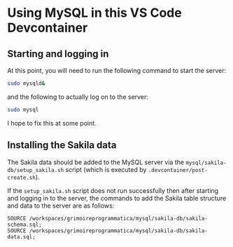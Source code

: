 # Using MySQL in this VS Code Devcontainer

## Starting and logging in

At this point, you will need to run the following command to start the server:

```bash
sudo mysqld&
```

and the following to actually log on to the server:

```bash
sudo mysql
```

I hope to fix this at some point.

## Installing the Sakila data

The Sakila data should be added to the MySQL server via the `mysql/sakila-db/setup_sakila.sh` script (which is executed by `.devcontainer/post-create.sh`).

If the `setup_sakila.sh` script does not run successfully then after starting and logging in to the server, the commands to add the Sakila table structure and data to the server are as follows:

```mysql
SOURCE /workspaces/grimoireprogrammatica/mysql/sakila-db/sakila-schema.sql;
SOURCE /workspaces/grimoireprogrammatica/mysql/sakila-db/sakila-data.sql;
```
